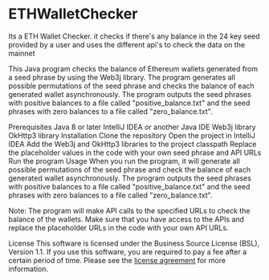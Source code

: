 # ETHWalletChecker
Its a ETH Wallet Checker. it checks if there's any balance in the 24 key seed provided by a user and uses the different api's to check the data on the mainnet

This Java program checks the balance of Ethereum wallets generated from a seed phrase by using the Web3j library. The program generates all possible permutations of the seed phrase and checks the balance of each generated wallet asynchronously. The program outputs the seed phrases with positive balances to a file called "positive_balance.txt" and the seed phrases with zero balances to a file called "zero_balance.txt".

Prerequisites
Java 8 or later
IntelliJ IDEA or another Java IDE
Web3j library
OkHttp3 library
Installation
Clone the repository
Open the project in IntelliJ IDEA
Add the Web3j and OkHttp3 libraries to the project classpath
Replace the placeholder values in the code with your own seed phrase and API URLs
Run the program
Usage
When you run the program, it will generate all possible permutations of the seed phrase and check the balance of each generated wallet asynchronously. The program outputs the seed phrases with positive balances to a file called "positive_balance.txt" and the seed phrases with zero balances to a file called "zero_balance.txt".

Note: The program will make API calls to the specified URLs to check the balance of the wallets. Make sure that you have access to the APIs and replace the placeholder URLs in the code with your own API URLs.

License
This software is licensed under the Business Source License (BSL), Version 1.1. If you use this software, you are required to pay a fee after a certain period of time. Please see the [license agreement](https://www.businesssourcelicense.com/license/bsl1.1.txt) for more information.
